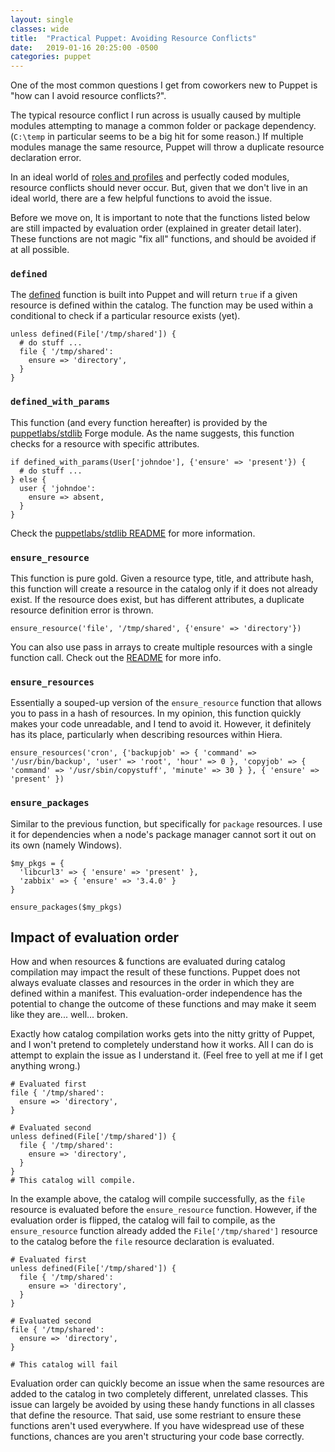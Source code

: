 ```yaml
---
layout: single
classes: wide
title:  "Practical Puppet: Avoiding Resource Conflicts"
date:   2019-01-16 20:25:00 -0500
categories: puppet
---
```


One of the most common questions I get from coworkers new to Puppet is "how can I avoid resource conflicts?".

The typical resource conflict I run across is usually caused by multiple modules attempting to manage a common folder or package dependency. (`C:\temp` in particular seems to be a big hit
for some reason.) If multiple modules manage the same resource, Puppet will throw a duplicate resource declaration error.

In an ideal world of [roles and profiles](https://puppet.com/docs/pe/2019.0/designing_system_configs_roles_and_profiles.html) and perfectly coded modules, resource conflicts should never
occur. But, given that we don't live in an ideal world, there are a few helpful functions to avoid the issue.

Before we move on, It is important to note that the functions listed below are still impacted by evaluation order (explained in greater detail later). These functions are not magic "fix all"
functions, and should be avoided if at all possible.

### `defined`

The [defined](https://puppet.com/docs/puppet/6.1/function.html#defined) function is built into Puppet and will return `true` if a given resource is defined within the catalog. The
function may be used within a conditional to check if a particular resource exists (yet).

```puppet
unless defined(File['/tmp/shared']) {
  # do stuff ...
  file { '/tmp/shared':
    ensure => 'directory',
  }
}
```

### `defined_with_params`

This function (and every function hereafter) is provided by the [puppetlabs/stdlib](https://forge.puppet.com/puppetlabs/stdlib) Forge module. As the name suggests, this function checks for a
resource with specific attributes.

```puppet
if defined_with_params(User['johndoe'], {'ensure' => 'present'}) {
  # do stuff ...
} else {
  user { 'johndoe':
    ensure => absent,
  }
}
```

Check the [puppetlabs/stdlib README](https://forge.puppet.com/puppetlabs/stdlib#defined_with_params) for more information.

### `ensure_resource`

This function is pure gold. Given a resource type, title, and attribute hash, this function will create a resource in the catalog only if it does not already exist. If the resource does
exist, but has different attributes, a duplicate resource definition error is thrown.

```puppet
ensure_resource('file', '/tmp/shared', {'ensure' => 'directory'})
```

You can also use pass in arrays to create multiple resources with a single function call. Check out the [README](https://forge.puppet.com/puppetlabs/stdlib#ensure_resource) for more info.

### `ensure_resources`

Essentially a souped-up version of the `ensure_resource` function that allows you to pass in a hash of resources. In my opinion, this function quickly makes your code unreadable, and
I tend to avoid it. However, it definitely has its place, particularly when describing resources within Hiera.

```puppet
ensure_resources('cron', {'backupjob' => { 'command' => '/usr/bin/backup', 'user' => 'root', 'hour' => 0 }, 'copyjob' => { 'command' => '/usr/sbin/copystuff', 'minute' => 30 } }, { 'ensure' => 'present' })
```

### `ensure_packages`

Similar to the previous function, but specifically for `package` resources. I use it for dependencies when a node's package manager cannot sort it out on its own (namely Windows).

```puppet
$my_pkgs = {
  'libcurl3' => { 'ensure' => 'present' },
  'zabbix' => { 'ensure' => '3.4.0' }
}

ensure_packages($my_pkgs)

```
## Impact of evaluation order

How and when resources & functions are evaluated during catalog compilation may impact the result of these functions. Puppet does not always evaluate classes and resources in the order in
which they are defined within a manifest. This evaluation-order independence has the potential to change the outcome of these functions and may make it seem like they are... well... broken.

Exactly how catalog compilation works gets into the nitty gritty of Puppet, and I won't pretend to completely understand how it works. All I can do is attempt to explain the issue as I
understand it. (Feel free to yell at me if I get anything wrong.)

```puppet
# Evaluated first
file { '/tmp/shared':
  ensure => 'directory',
}

# Evaluated second
unless defined(File['/tmp/shared']) {
  file { '/tmp/shared':
    ensure => 'directory',
  }
}
# This catalog will compile.
```
In the example above, the catalog will compile successfully, as the `file` resource is evaluated before the `ensure_resource` function. However, if the evaluation order is flipped, the
catalog will fail to compile, as the `ensure_resource` function already added the `File['/tmp/shared']` resource to the catalog before the `file` resource declaration is evaluated.

```puppet
# Evaluated first
unless defined(File['/tmp/shared']) {
  file { '/tmp/shared':
    ensure => 'directory',
  }
}

# Evaluated second
file { '/tmp/shared':
  ensure => 'directory',
}

# This catalog will fail
```

Evaluation order can quickly become an issue when the same resources are added to the catalog in two completely different, unrelated classes. This issue can
largely be avoided by using these handy functions in all classes that define the resource. That said, use some restriant to ensure these functions aren't used everywhere. If you
have widespread use of these functions, chances are you aren't structuring your code base correctly.
